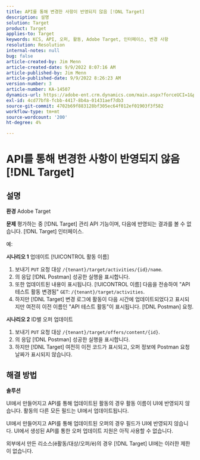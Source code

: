 ```yaml
---
title: API를 통해 변경한 사항이 반영되지 않음 [!DNL Target]
description: 설명
solution: Target
product: Target
applies-to: Target
keywords: KCS, API, 오퍼, 활동, Adobe Target, 인터페이스, 변경 사항
resolution: Resolution
internal-notes: null
bug: false
article-created-by: Jim Menn
article-created-date: 9/9/2022 8:07:16 AM
article-published-by: Jim Menn
article-published-date: 9/9/2022 8:26:23 AM
version-number: 3
article-number: KA-14507
dynamics-url: https://adobe-ent.crm.dynamics.com/main.aspx?forceUCI=1&pagetype=entityrecord&etn=knowledgearticle&id=ccc21268-1630-ed11-9db1-0022480866ad
exl-id: 4cd77bf8-fcbb-4417-8b4a-01431aef7db3
source-git-commit: 4702b69f883128bf305ec64f012ef01903f3f582
workflow-type: tm+mt
source-wordcount: '200'
ht-degree: 4%

---
```


# API를 통해 변경한 사항이 반영되지 않음 [!DNL Target]

## 설명


<b>환경</b>
Adobe Target

<b>문제</b>
평가하는 중 [!DNL Target] 관리 API 기능이며, 다음에 반영되는 결과를 볼 수 없습니다. [!DNL Target] 인터페이스.

예:

<b>시나리오 1</b>
업데이트 [!UICONTROL 활동 이름]

1. 보내기 `PUT` 요청 대상 `/{tenant}/target/activities/{id}/name`.
2. 의 응답 [!DNL Postman] 성공한 실행을 표시합니다.
3. 또한 업데이트된 내용이 표시됩니다. [!UICONTROL 이름] 다음을 전송하여 &quot;API 테스트 활동 변경됨&quot; `GET`: `/{tenant}/target/activities`.
4. 하지만 [!DNL Target] 변경 로그에 활동이 다음 시간에 업데이트되었다고 표시되지만 여전히 이전 이름인 &quot;API 테스트 활동&quot;이 표시됩니다. [!DNL Postman] 요청.


<b>시나리오 2</b>
ID별 오퍼 업데이트

1. 보내기 `PUT` 요청 대상 `/{tenant}/target/offers/content/{id}`.
2. 의 응답 [!DNL Postman] 성공한 실행을 표시합니다.
3. 하지만 [!DNL Target] 여전히 이전 코드가 표시되고, 오퍼 정보에 Postman 요청 날짜가 표시되지 않습니다.







## 해결 방법


<b>솔루션</b>

UI에서 만들어지고 API를 통해 업데이트된 활동의 경우 활동 이름이 UI에 반영되지 않습니다. 활동의 다른 모든 필드는 UI에서 업데이트됩니다.

UI에서 만들어지고 API를 통해 업데이트된 오퍼의 경우 필드가 UI에 반영되지 않습니다. UI에서 생성된 API를 통한 오퍼 업데이트 지원은 아직 사용할 수 없습니다.

외부에서 만든 리소스(ё활동/대상/오퍼/ё)의 경우 [!DNL Target] UI에는 이러한 제한이 없습니다.
